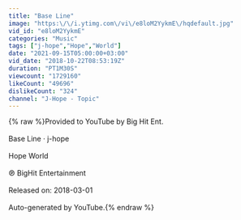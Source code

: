 ```yaml
---
title: "Base Line"
image: "https:\/\/i.ytimg.com\/vi\/e8loM2YykmE\/hqdefault.jpg"
vid_id: "e8loM2YykmE"
categories: "Music"
tags: ["j-hope","Hope","World"]
date: "2021-09-15T05:00:00+03:00"
vid_date: "2018-10-22T08:53:19Z"
duration: "PT1M30S"
viewcount: "1729160"
likeCount: "49696"
dislikeCount: "324"
channel: "J-Hope - Topic"
---
```

{% raw %}Provided to YouTube by Big Hit Ent.<br /><br />Base Line · j-hope<br /><br />Hope World<br /><br />℗ BigHit Entertainment<br /><br />Released on: 2018-03-01<br /><br />Auto-generated by YouTube.{% endraw %}

